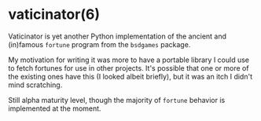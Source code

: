 # vaticinator(6)

Vaticinator is yet another Python implementation of the
ancient and (in)famous `fortune` program from the 
`bsdgames` package.

My motivation for writing it was more to have a 
portable library I could use to fetch fortunes for
use in other projects.  It's possible that one or
more of the existing ones have this (I looked
albeit briefly), but it was an itch I didn't mind
scratching.

Still alpha maturity level, though the majority of
`fortune` behavior is implemented at the moment.
